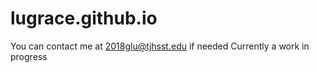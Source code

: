 # lugrace.github.io
You can contact me at 2018glu@tjhsst.edu if needed
Currently a work in progress
